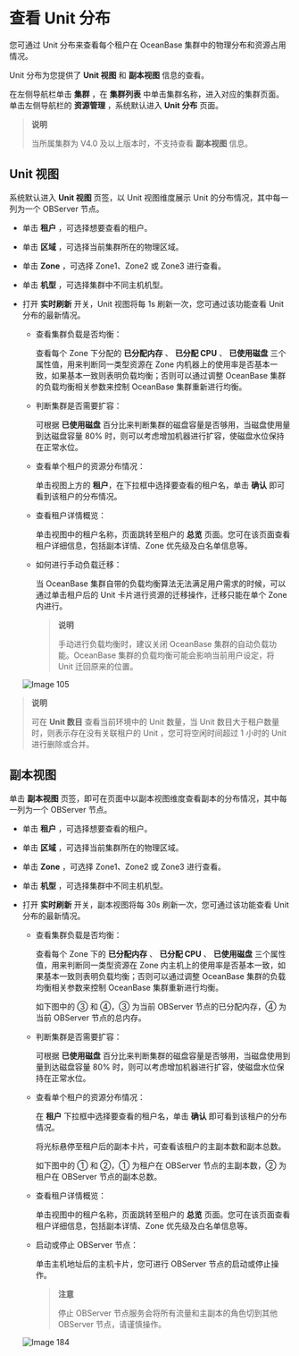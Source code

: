 # 查看 Unit 分布

您可通过 Unit 分布来查看每个租户在 OceanBase 集群中的物理分布和资源占用情况。

Unit 分布为您提供了 **Unit 视图** 和 **副本视图** 信息的查看。

在左侧导航栏单击 **集群** ，在 **集群列表** 中单击集群名称，进入对应的集群页面。单击左侧导航栏的 **资源管理** ，系统默认进入 **Unit 分布** 页面。

> **说明**
>
> 当所属集群为 V4.0 及以上版本时，不支持查看 **副本视图** 信息。

## Unit 视图

系统默认进入 **Unit 视图** 页签，以 Unit 视图维度展示 Unit 的分布情况，其中每一列为一个 OBServer 节点。

* 单击 **租户** ，可选择想要查看的租户。

* 单击 **区域** ，可选择当前集群所在的物理区域。

* 单击 **Zone** ，可选择 Zone1、Zone2 或 Zone3 进行查看。

* 单击 **机型** ，可选择集群中不同主机机型。

* 打开 **实时刷新** 开关，Unit 视图将每 1s 刷新一次，您可通过该功能查看 Unit 分布的最新情况。

  * 查看集群负载是否均衡：

    查看每个 Zone 下分配的 **已分配内存** 、 **已分配 CPU** 、 **已使用磁盘** 三个属性值，用来判断同一类型资源在 Zone 内机器上的使用率是否基本一致，如果基本一致则表明负载均衡；否则可以通过调整 OceanBase 集群的负载均衡相关参数来控制 OceanBase 集群重新进行均衡。

  * 判断集群是否需要扩容：

    可根据 **已使用磁盘** 百分比来判断集群的磁盘容量是否够用，当磁盘使用量到达磁盘容量 80% 时，则可以考虑增加机器进行扩容，使磁盘水位保持在正常水位。

  * 查看单个租户的资源分布情况：

    单击视图上方的 **租户**，在下拉框中选择要查看的租户名，单击 **确认** 即可看到该租户的分布情况。

  * 查看租户详情概览：

    单击视图中的租户名称，页面跳转至租户的 **总览** 页面。您可在该页面查看租户详细信息，包括副本详情、Zone 优先级及白名单信息等。

  * 如何进行手动负载迁移：

    当 OceanBase 集群自带的负载均衡算法无法满足用户需求的时候，可以通过单击租户后的 Unit 卡片进行资源的迁移操作，迁移只能在单个 Zone 内进行。

    > **说明**
    >
    > 手动进行负载均衡时，建议关闭 OceanBase 集群的自动负载功能。OceanBase 集群的负载均衡可能会影响当前用户设定，将 Unit 迁回原来的位置。

  ![Image 105](https://obbusiness-private.oss-cn-shanghai.aliyuncs.com/doc/img/ocp/401/Unit%E8%A7%86%E5%9B%BE1.png)
  
> **说明**
>
> 可在 **Unit 数目** 查看当前环境中的 Unit 数量，当 Unit 数目大于租户数量时，则表示存在没有关联租户的 Unit ，您可将空闲时间超过 1 小时的 Unit 进行删除或合并。

## 副本视图

单击 **副本视图** 页签，即可在页面中以副本视图维度查看副本的分布情况，其中每一列为一个 OBServer 节点。

* 单击 **租户** ，可选择想要查看的租户。

* 单击 **区域** ，可选择当前集群所在的物理区域。

* 单击 **Zone** ，可选择 Zone1、Zone2 或 Zone3 进行查看。

* 单击 **机型** ，可选择集群中不同主机机型。

* 打开 **实时刷新** 开关，副本视图将每 30s 刷新一次，您可通过该功能查看 Unit 分布的最新情况。

  * 查看集群负载是否均衡：

    查看每个 Zone 下的 **已分配内存** 、 **已分配 CPU** 、 **已使用磁盘** 三个属性值，用来判断同一类型资源在 Zone 内主机上的使用率是否基本一致，如果基本一致则表明负载均衡；否则可以通过调整 OceanBase 集群的负载均衡相关参数来控制 OceanBase 集群重新进行均衡。

    如下图中的 ③ 和 ④，③ 为当前 OBServer 节点的已分配内存，④ 为当前 OBServer 节点的总内存。

  * 判断集群是否需要扩容：

    可根据 **已使用磁盘** 百分比来判断集群的磁盘容量是否够用，当磁盘使用到量到达磁盘容量 80% 时，则可以考虑增加机器进行扩容，使磁盘水位保持在正常水位。

  * 查看单个租户的资源分布情况：

    在 **租户** 下拉框中选择要查看的租户名，单击 **确认** 即可看到该租户的分布情况。

    将光标悬停至租户后的副本卡片，可查看该租户的主副本数和副本总数。

    如下图中的 ① 和 ②，① 为租户在 OBServer 节点的主副本数，② 为租户在 OBServer 节点的副本总数。

  * 查看租户详情概览：

    单击视图中的租户名称，页面跳转至租户的 **总览** 页面。您可在该页面查看租户详细信息，包括副本详情、Zone 优先级及白名单信息等。

  * 启动或停止 OBServer 节点：

    单击主机地址后的主机卡片，您可进行 OBServer 节点的启动或停止操作。

    > **注意**
    >
    > 停止 OBServer 节点服务会将所有流量和主副本的角色切到其他 OBServer 节点，请谨慎操作。

  ![Image 184](https://help-static-aliyun-doc.aliyuncs.com/assets/img/zh-CN/7548099461/p429893.png)
  